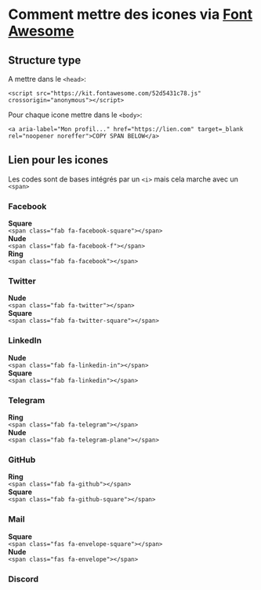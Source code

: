 # Comment mettre des icones via [Font Awesome](https://fontawesome.com/)  
## Structure type
A mettre dans le `<head>`:  

`<script src="https://kit.fontawesome.com/52d5431c78.js" crossorigin="anonymous"></script>`

Pour chaque icone mettre dans le `<body>`:

`<a aria-label="Mon profil..." href="https://lien.com" target=_blank rel="noopener noreffer">COPY SPAN BELOW</a>`

## Lien pour les icones
Les codes sont de bases intégrés par un `<i>` mais cela marche avec un `<span>`
### Facebook
**Square**  
`<span class="fab fa-facebook-square"></span>`  
**Nude**  
`<span class="fab fa-facebook-f"></span>`  
**Ring**  
`<span class="fab fa-facebook"></span>`  

### Twitter
**Nude**  
`<span class="fab fa-twitter"></span>`  
**Square**  
`<span class="fab fa-twitter-square"></span>`  

### LinkedIn
**Nude**  
`<span class="fab fa-linkedin-in"></span>`  
**Square**  
`<span class="fab fa-linkedin"></span>`  
### Telegram   
**Ring**   
`<span class="fab fa-telegram"></span>`   
**Nude**   
`<span class="fab fa-telegram-plane"></span>`   
    
### GitHub   
**Ring**   
`<span class="fab fa-github"></span>`   
**Square**   
`<span class="fab fa-github-square"></span>`   
  
### Mail  
**Square**  
`<span class="fas fa-envelope-square"></span>`  
**Nude**  
`<span class="fas fa-envelope"></span>`  

### Discord  
<span class="fab fa-discord"></span>  

### 


